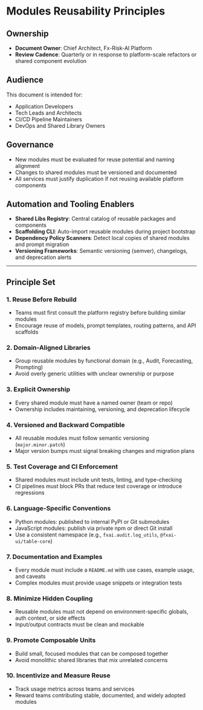 # Modules Reusability Principles

## Ownership

- **Document Owner**: Chief Architect, Fx-Risk-AI Platform  
- **Review Cadence**: Quarterly or in response to platform-scale refactors or shared component evolution

## Audience

This document is intended for:

- Application Developers  
- Tech Leads and Architects  
- CI/CD Pipeline Maintainers  
- DevOps and Shared Library Owners

## Governance

- New modules must be evaluated for reuse potential and naming alignment  
- Changes to shared modules must be versioned and documented  
- All services must justify duplication if not reusing available platform components

## Automation and Tooling Enablers

- **Shared Libs Registry**: Central catalog of reusable packages and components  
- **Scaffolding CLI**: Auto-import reusable modules during project bootstrap  
- **Dependency Policy Scanners**: Detect local copies of shared modules and prompt migration  
- **Versioning Frameworks**: Semantic versioning (semver), changelogs, and deprecation alerts

---

## Principle Set

### 1. Reuse Before Rebuild

- Teams must first consult the platform registry before building similar modules  
- Encourage reuse of models, prompt templates, routing patterns, and API scaffolds

### 2. Domain-Aligned Libraries

- Group reusable modules by functional domain (e.g., Audit, Forecasting, Prompting)  
- Avoid overly generic utilities with unclear ownership or purpose

### 3. Explicit Ownership

- Every shared module must have a named owner (team or repo)  
- Ownership includes maintaining, versioning, and deprecation lifecycle

### 4. Versioned and Backward Compatible

- All reusable modules must follow semantic versioning (`major.minor.patch`)  
- Major version bumps must signal breaking changes and migration plans

### 5. Test Coverage and CI Enforcement

- Shared modules must include unit tests, linting, and type-checking  
- CI pipelines must block PRs that reduce test coverage or introduce regressions

### 6. Language-Specific Conventions

- Python modules: published to internal PyPI or Git submodules  
- JavaScript modules: publish via private npm or direct Git install  
- Use a consistent namespace (e.g., `fxai.audit.log_utils`, `@fxai-ui/table-core`)

### 7. Documentation and Examples

- Every module must include a `README.md` with use cases, example usage, and caveats  
- Complex modules must provide usage snippets or integration tests

### 8. Minimize Hidden Coupling

- Reusable modules must not depend on environment-specific globals, auth context, or side effects  
- Input/output contracts must be clean and mockable

### 9. Promote Composable Units

- Build small, focused modules that can be composed together  
- Avoid monolithic shared libraries that mix unrelated concerns

### 10. Incentivize and Measure Reuse

- Track usage metrics across teams and services  
- Reward teams contributing stable, documented, and widely adopted modules

